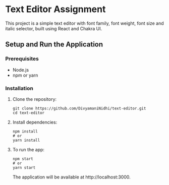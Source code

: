 # Text Editor Assignment

This project is a simple text editor with font family, font weight, font size and italic selector, built using React and Chakra UI.

## Setup and Run the Application

### Prerequisites

- Node.js
- npm or yarn

### Installation

1. Clone the repository:
   ```
   git clone https://github.com/DivyamaniNidhi/text-editor.git
   cd text-editor
   ```
2. Install dependencies:
   ```
   npm install
   # or
   yarn install
   ```
3. To run the app:
   ```
   npm start
   # or
   yarn start
   ```
   The application will be available at http://localhost:3000.
